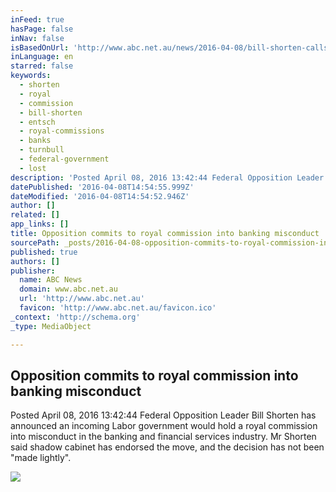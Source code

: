 ```yaml
---
inFeed: true
hasPage: false
inNav: false
isBasedOnUrl: 'http://www.abc.net.au/news/2016-04-08/bill-shorten-calls-for-royal-commission-into-baking-misconduct/7311006'
inLanguage: en
starred: false
keywords:
  - shorten
  - royal
  - commission
  - bill-shorten
  - entsch
  - royal-commissions
  - banks
  - turnbull
  - federal-government
  - lost
description: 'Posted April 08, 2016 13:42:44 Federal Opposition Leader Bill Shorten has announced an incoming Labor government would hold a royal commission into misconduct in the banking and financial services industry. Mr Shorten said shadow cabinet has endorsed the move, and the decision has not been "made lightly".'
datePublished: '2016-04-08T14:54:55.999Z'
dateModified: '2016-04-08T14:54:52.946Z'
author: []
related: []
app_links: []
title: Opposition commits to royal commission into banking misconduct
sourcePath: _posts/2016-04-08-opposition-commits-to-royal-commission-into-banking-miscondu.md
published: true
authors: []
publisher:
  name: ABC News
  domain: www.abc.net.au
  url: 'http://www.abc.net.au'
  favicon: 'http://www.abc.net.au/favicon.ico'
_context: 'http://schema.org'
_type: MediaObject

---
```

<article style=""><h1>Opposition commits to royal commission into banking misconduct</h1><p>Posted April 08, 2016 13:42:44 Federal Opposition Leader Bill Shorten has announced an incoming Labor government would hold a royal commission into misconduct in the banking and financial services industry. Mr Shorten said shadow cabinet has endorsed the move, and the decision has not been "made lightly".</p><img src="http://www.abc.net.au/news/linkableblob/6072216/data/abc-news.jpg?2" /></article>